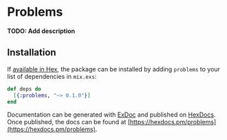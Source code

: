 # Problems

**TODO: Add description**

## Installation

If [available in Hex](https://hex.pm/docs/publish), the package can be installed
by adding `problems` to your list of dependencies in `mix.exs`:

```elixir
def deps do
  [{:problems, "~> 0.1.0"}]
end
```

Documentation can be generated with [ExDoc](https://github.com/elixir-lang/ex_doc)
and published on [HexDocs](https://hexdocs.pm). Once published, the docs can
be found at [https://hexdocs.pm/problems](https://hexdocs.pm/problems).

